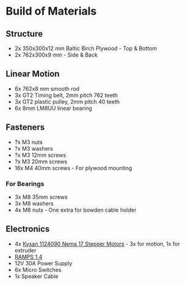 # Build of Materials

## Structure

* 2x 350x300x12 mm Baltic Birch Plywood - Top & Bottom
* 2x 762x300x9 mm - Side & Back

## Linear Motion

* 6x 762x8 mm smooth rod
* 3x GT2 Timing belt, 2mm pitch 762 teeth
* 3x GT2 plastic pulley, 2mm pitch 40 teeth
* 6x 8mm LM8UU linear bearing

## Fasteners

* ?x M3 nuts
* ?x M3 washers
* ?x M3 12mm screws
* ?x M3 20mm screws
* 16x M4 40mm screws - For plywood mounting

### For Bearings

* 3x M8 35mm screws
* 3x M8 washers
* 4x M8 nuts - One extra for bowden cable holder

## Electronics

* 4x [Kysan 1124090 Nema 17 Stepper Motors](http://ultimachine.com/content/kysan-1124090-nema-17-stepper-motor) -
  3x for motion, 1x for extruder
* [RAMPS 1.4](http://ultimachine.com/ramps-pre-assembled-kit-complete)
* 12V 30A Power Supply
* 6x Micro Switches
* 1x Speaker Cable

